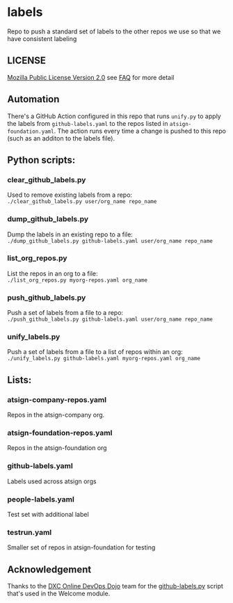 # labels
Repo to push a standard set of labels to the other repos we use so that we have consistent labeling

## LICENSE

[Mozilla Public License Version 2.0](https://www.mozilla.org/en-US/MPL/2.0/) see [FAQ](https://www.mozilla.org/en-US/MPL/2.0/FAQ/) for more detail

## Automation

There's a GitHub Action configured in this repo that runs `unify.py` to apply the labels from `github-labels.yaml` to the repos listed in `atsign-foundation.yaml`.
The action runs every time a change is pushed to this repo (such as an additon to the labels file).

## Python scripts:

### clear_github_labels.py

Used to remove existing labels from a repo:  
`./clear_github_labels.py user/org_name repo_name`

### dump_github_labels.py

Dump the labels in an existing repo to a file:  
`./dump_github_labels.py github-labels.yaml user/org_name repo_name`

### list_org_repos.py

List the repos in an org to a file:  
`./list_org_repos.py myorg-repos.yaml org_name`

### push_github_labels.py

Push a set of labels from a file to a repo:  
`./push_github_labels.py github-labels.yaml user/org_name repo_name`

### unify_labels.py

Push a set of labels from a file to a list of repos within an org:  
`./unify_labels.py github-labels.yaml myorg-repos.yaml org_name`

## Lists:

### atsign-company-repos.yaml

Repos in the atsign-company org.

### atsign-foundation-repos.yaml

Repos in the atsign-foundation org

### github-labels.yaml

Labels used across atsign orgs

### people-labels.yaml

Test set with additional label

### testrun.yaml

Smaller set of repos in atsign-foundation for testing

## Acknowledgement

Thanks to the [DXC Online DevOps Dojo](https://github.com/dxc-technology/online-devops-dojo) team for the [github-labels.py](https://github.com/dxc-technology/online-devops-dojo/blob/master/online-devops-dojo/welcome/assets/github-labels.py) script that's used in the Welcome module.
